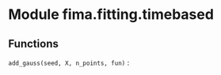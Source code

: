 Module fima.fitting.timebased
=============================

Functions
---------

    
`add_gauss(seed, X, n_points, fun)`
: